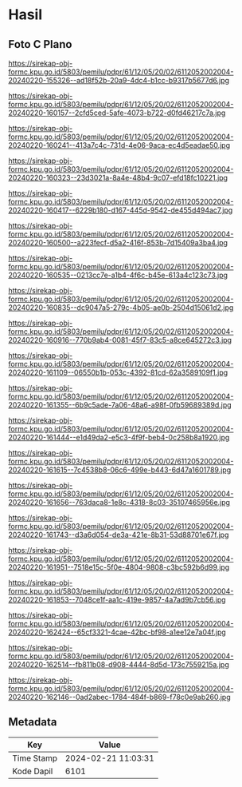 # Hasil

## Foto C Plano

https://sirekap-obj-formc.kpu.go.id/5803/pemilu/pdpr/61/12/05/20/02/6112052002004-20240220-155326--ad18f52b-20a9-4dc4-b1cc-b9317b5677d6.jpg

https://sirekap-obj-formc.kpu.go.id/5803/pemilu/pdpr/61/12/05/20/02/6112052002004-20240220-160157--2cfd5ced-5afe-4073-b722-d0fd46217c7a.jpg

https://sirekap-obj-formc.kpu.go.id/5803/pemilu/pdpr/61/12/05/20/02/6112052002004-20240220-160241--413a7c4c-731d-4e06-9aca-ec4d5eadae50.jpg

https://sirekap-obj-formc.kpu.go.id/5803/pemilu/pdpr/61/12/05/20/02/6112052002004-20240220-160323--23d3021a-8a4e-48b4-9c07-efd18fc10221.jpg

https://sirekap-obj-formc.kpu.go.id/5803/pemilu/pdpr/61/12/05/20/02/6112052002004-20240220-160417--6229b180-d167-445d-9542-de455d494ac7.jpg

https://sirekap-obj-formc.kpu.go.id/5803/pemilu/pdpr/61/12/05/20/02/6112052002004-20240220-160500--a223fecf-d5a2-416f-853b-7d15409a3ba4.jpg

https://sirekap-obj-formc.kpu.go.id/5803/pemilu/pdpr/61/12/05/20/02/6112052002004-20240220-160535--0213cc7e-a1b4-4f6c-b45e-613a4c123c73.jpg

https://sirekap-obj-formc.kpu.go.id/5803/pemilu/pdpr/61/12/05/20/02/6112052002004-20240220-160835--dc9047a5-279c-4b05-ae0b-2504d15061d2.jpg

https://sirekap-obj-formc.kpu.go.id/5803/pemilu/pdpr/61/12/05/20/02/6112052002004-20240220-160916--770b9ab4-0081-45f7-83c5-a8ce645272c3.jpg

https://sirekap-obj-formc.kpu.go.id/5803/pemilu/pdpr/61/12/05/20/02/6112052002004-20240220-161109--06550b1b-053c-4392-81cd-62a3589109f1.jpg

https://sirekap-obj-formc.kpu.go.id/5803/pemilu/pdpr/61/12/05/20/02/6112052002004-20240220-161355--6b9c5ade-7a06-48a6-a98f-0fb59689389d.jpg

https://sirekap-obj-formc.kpu.go.id/5803/pemilu/pdpr/61/12/05/20/02/6112052002004-20240220-161444--e1d49da2-e5c3-4f9f-beb4-0c258b8a1920.jpg

https://sirekap-obj-formc.kpu.go.id/5803/pemilu/pdpr/61/12/05/20/02/6112052002004-20240220-161615--7c4538b8-06c6-499e-b443-6d47a1601789.jpg

https://sirekap-obj-formc.kpu.go.id/5803/pemilu/pdpr/61/12/05/20/02/6112052002004-20240220-161656--763daca8-1e8c-4318-8c03-35107465956e.jpg

https://sirekap-obj-formc.kpu.go.id/5803/pemilu/pdpr/61/12/05/20/02/6112052002004-20240220-161743--d3a6d054-de3a-421e-8b31-53d88701e67f.jpg

https://sirekap-obj-formc.kpu.go.id/5803/pemilu/pdpr/61/12/05/20/02/6112052002004-20240220-161951--7518e15c-5f0e-4804-9808-c3bc592b6d99.jpg

https://sirekap-obj-formc.kpu.go.id/5803/pemilu/pdpr/61/12/05/20/02/6112052002004-20240220-161853--7048ce1f-aa1c-419e-9857-4a7ad9b7cb56.jpg

https://sirekap-obj-formc.kpu.go.id/5803/pemilu/pdpr/61/12/05/20/02/6112052002004-20240220-162424--65cf3321-4cae-42bc-bf98-a1ee12e7a04f.jpg

https://sirekap-obj-formc.kpu.go.id/5803/pemilu/pdpr/61/12/05/20/02/6112052002004-20240220-162514--fb811b08-d908-4444-8d5d-173c7559215a.jpg

https://sirekap-obj-formc.kpu.go.id/5803/pemilu/pdpr/61/12/05/20/02/6112052002004-20240220-162146--0ad2abec-1784-484f-b869-f78c0e9ab260.jpg


## Metadata

| Key        | Value               |
| ---------- | ------------------- |
| Time Stamp | 2024-02-21 11:03:31 |
| Kode Dapil | 6101                |



